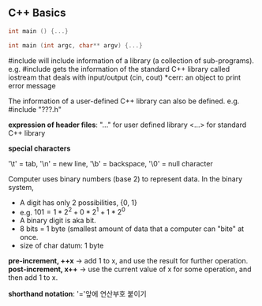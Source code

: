 ## **C++ Basics**

```cpp
int main () {...}
```

```cpp
int main (int argc, char** argv) {...}
```

#include will include information of a library (a collection of sub-programs).
e.g. #include <iostream> gets the information of the standard C++ library called iostream that deals with input/output (cin, cout)
*cerr: an object to print error message

The information of a user-defined C++ library can also be defined.
e.g. #include "???.h"

**expression of header files**:
"..." for user defined library
<...> for standard C++ library

**special characters**

'\t' =  tab, '\n' = new line, '\b' = backspace, '\0' = null character

Computer uses binary numbers (base 2) to represent data.
In the binary system,
- A digit has only 2 possibilities, {0, 1}
- e.g. $101 = 1*2^2+0*2^1+1*2^0$
- A binary digit is aka bit.
- 8 bits = 1 byte (smallest amount of data that a computer can "bite" at once.
- size of char datum: 1 byte

**pre-increment, ++x** → add 1 to x, and use the result for further operation.
**post-increment, x++** → use the current value of x for some operation, and then add 1 to x.

**shorthand notation**: '='앞에 연산부호 붙이기
